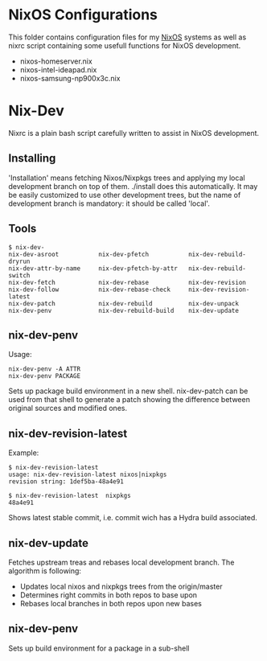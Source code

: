 NixOS Configurations
====================
This folder contains configuration files for my [NixOS](http://www.nixos.org) systems as well as 
nixrc script containing some usefull functions for NixOS development.

* nixos-homeserver.nix
* nixos-intel-ideapad.nix
* nixos-samsung-np900x3c.nix

Nix-Dev
=======

Nixrc is a plain bash script carefully written to assist in NixOS development.

Installing
----------

'Installation' means fetching Nixos/Nixpkgs trees and applying my local
development branch on top of them. ./install does this automatically. It may be
easily customized to use other development trees, but the name of development
branch is mandatory: it should be called 'local'.

Tools
-----
    
    $ nix-dev-
    nix-dev-asroot           nix-dev-pfetch           nix-dev-rebuild-dryrun
    nix-dev-attr-by-name     nix-dev-pfetch-by-attr   nix-dev-rebuild-switch
    nix-dev-fetch            nix-dev-rebase           nix-dev-revision
    nix-dev-follow           nix-dev-rebase-check     nix-dev-revision-latest
    nix-dev-patch            nix-dev-rebuild          nix-dev-unpack
    nix-dev-penv             nix-dev-rebuild-build    nix-dev-update


nix-dev-penv
------------
Usage:

    nix-dev-penv -A ATTR
    nix-dev-penv PACKAGE

Sets up package build environment in a new shell. nix-dev-patch can be used from that shell to generate
a patch showing the difference between original sources and modified ones.

nix-dev-revision-latest
-----------------------
Example:

    $ nix-dev-revision-latest 
    usage: nix-dev-revision-latest nixos|nixpkgs
    revision string: 1def5ba-48a4e91

    $ nix-dev-revision-latest  nixpkgs
    48a4e91

Shows latest stable commit, i.e. commit wich has a Hydra build associated.

nix-dev-update
--------------
Fetches upstream treas and rebases local development branch. The algorithm is
following:
* Updates local nixos and nixpkgs trees from the origin/master
* Determines right commits in both repos to base upon
* Rebases local branches in both repos upon new bases

nix-dev-penv
------------
Sets up build environment for a package in a sub-shell

